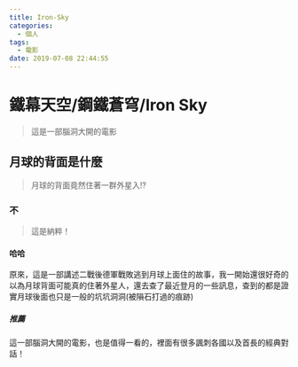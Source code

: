 ```yaml
---
title: Iron-Sky
categories:
  - 個人
tags:
  - 電影
date: 2019-07-08 22:44:55
---
```


# 鐵幕天空/鋼鐵蒼穹/Iron Sky

> 這是一部腦洞大開的電影

## 月球的背面是什麼

> 月球的背面竟然住著一群外星入!?

### 不

> 這是納粹！

#### 哈哈

原來，這是一部講述二戰後德軍戰敗逃到月球上面住的故事，我一開始還很好奇的以為月球背面可能真的住著外星人，還去查了最近登月的一些訊息，查到的都是證實月球後面也只是一般的坑坑洞洞(被隕石打過的痕跡)

##### 推薦

這一部腦洞大開的電影，也是值得一看的，裡面有很多諷刺各國以及首長的經典對話！